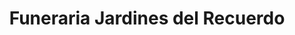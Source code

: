 ---
title: "Funeraria Jardines del Recuerdo"
url: /san-jose/funeraria-jardines-del-recuerdo/
shop: directores de funerarias
---